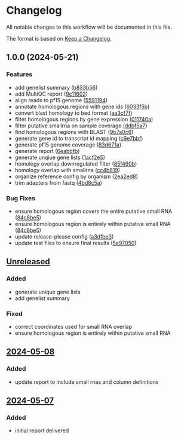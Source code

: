 # Changelog

All notable changes to this workflow will be documented in this file.

The format is based on [Keep a Changelog](https://keepachangelog.com/en/1.1.0/).

## 1.0.0 (2024-05-21)


### Features

* add genelist summary ([b833b56](https://github.com/lparsons/pf15-smallrna-rseto/commit/b833b56adf368c0d6cf71508d454fda79a07e486))
* add MultiQC report ([9c11602](https://github.com/lparsons/pf15-smallrna-rseto/commit/9c11602af237904f9a67e878cafbc3540e8f3034))
* align reads to pf15 genome ([5591194](https://github.com/lparsons/pf15-smallrna-rseto/commit/5591194e26f508b9a0fb037bfa8ae0a69b476f36))
* annotate homologous regions with gene ids ([6033f5b](https://github.com/lparsons/pf15-smallrna-rseto/commit/6033f5b559c2ee6e39e7095bb8d8192e66bff265))
* convert blast homology to bed format ([aa3cf7f](https://github.com/lparsons/pf15-smallrna-rseto/commit/aa3cf7f5a5a472f6fba9a9ed48ccb927137235e4))
* filter homologous regions by gene expression ([011740a](https://github.com/lparsons/pf15-smallrna-rseto/commit/011740a522cc36ceafdd66436165180dc9208e6a))
* filter putative smallrna on sample coverage ([ddbf5a7](https://github.com/lparsons/pf15-smallrna-rseto/commit/ddbf5a79f297b1a44a23c0b5827e8188278da4fe))
* find homologous regions with BLAST ([9b7a0c6](https://github.com/lparsons/pf15-smallrna-rseto/commit/9b7a0c6e38b4b59c6d083c96edfa863ad6b86015))
* generate gene id to transcript id mapping ([c9e7bbf](https://github.com/lparsons/pf15-smallrna-rseto/commit/c9e7bbfada2d860e9087bdea2182139918c243e6))
* generate pf15 genome coverage ([83d671a](https://github.com/lparsons/pf15-smallrna-rseto/commit/83d671a95f38dc4a4b8731af57a1c9a4f56c92f6))
* generate report ([6eabbfb](https://github.com/lparsons/pf15-smallrna-rseto/commit/6eabbfbc8ee5431f86a3ff6be537f7b8085855c3))
* generate unqiue gene lists ([1acf2e5](https://github.com/lparsons/pf15-smallrna-rseto/commit/1acf2e5bbe7c01e8ee9115815a5f3d8092fb3acd))
* homology overlap downregulated filter ([85f490b](https://github.com/lparsons/pf15-smallrna-rseto/commit/85f490b0b83b1b9576704a670960de8e8dc246e3))
* homology overlap with smallrna ([cc4b819](https://github.com/lparsons/pf15-smallrna-rseto/commit/cc4b819f5e41b3663850bbf49319930bfb709dd2))
* organize reference config by organism ([2ea2ed8](https://github.com/lparsons/pf15-smallrna-rseto/commit/2ea2ed8b6a84cd4f1b301b7419eb84261e89f37a))
* trim adapters from fastq ([4bd8c5a](https://github.com/lparsons/pf15-smallrna-rseto/commit/4bd8c5ab618348c090817f87d1cefa5601d9085d))


### Bug Fixes

* ensure homologous region covers the entire putative small RNA ([84c8be5](https://github.com/lparsons/pf15-smallrna-rseto/commit/84c8be5aee040127a5a831c0d8ab177aa86a1472))
* ensure homologous region is entirely within putative small RNA ([84c8be5](https://github.com/lparsons/pf15-smallrna-rseto/commit/84c8be5aee040127a5a831c0d8ab177aa86a1472))
* update release-please config ([a3dfbe3](https://github.com/lparsons/pf15-smallrna-rseto/commit/a3dfbe3f2d1a0871a7d68f0fae4c26521a8ecdf4))
* update test files to ensure final results ([5e97050](https://github.com/lparsons/pf15-smallrna-rseto/commit/5e970502354fd8a5a9145117099f988270cf126b))

## [Unreleased]

### Added

- generate unique gene lists
- add genelist summary

### Fixed

- correct coordinates used for small RNA overlap
- ensure homologous region is entirely within putative small RNA

## [2024-05-08]

### Added

- update report to include small rnas and column definitions

## [2024-05-07]

### Added

- initial report delivered


[unreleased]: https://github.com/lparsons/pf15-smallrna-rseto/compare/d70c35adea3753c75293a081e5695a3e3dc50d1b...HEAD
[2024-05-08]: https://github.com/lparsons/pf15-smallrna-rseto/compare/1d53dd1976e3ad680064d513650daa19078ebcfe...d70c35adea3753c75293a081e5695a3e3dc50d1b
[2024-05-07]: https://github.com/lparsons/pf15-smallrna-rseto/commit/1d53dd1976e3ad680064d513650daa19078ebcfe
